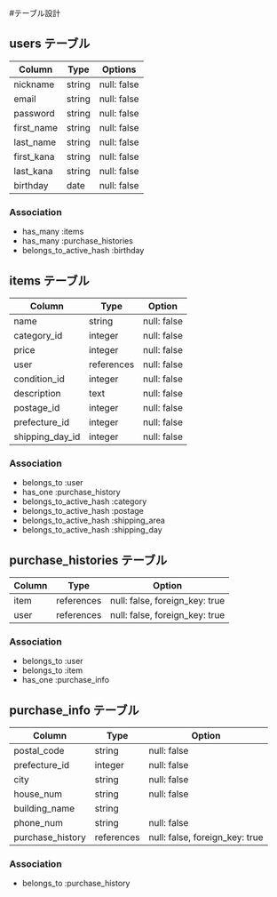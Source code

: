 #テーブル設計

## users テーブル

| Column     | Type   | Options     |
| ---------- | ------ | ----------- |
| nickname   | string | null: false |
| email      | string | null: false |
| password   | string | null: false |
| first_name | string | null: false |
| last_name  | string | null: false |
| first_kana | string | null: false |
| last_kana  | string | null: false |
| birthday   | date   | null: false |

### Association

- has_many :items
- has_many :purchase_histories
- belongs_to_active_hash :birthday

## items テーブル

| Column          | Type       | Option      |
| --------------- | ---------- | ----------- |
| name            | string     | null: false |
| category_id     | integer    | null: false |
| price           | integer    | null: false |
| user            | references | null: false |
| condition_id    | integer    | null: false |
| description     | text       | null: false |
| postage_id      | integer    | null: false |
| prefecture_id   | integer    | null: false |
| shipping_day_id | integer    | null: false |

### Association

- belongs_to :user
- has_one :purchase_history
- belongs_to_active_hash :category
- belongs_to_active_hash :postage
- belongs_to_active_hash :shipping_area
- belongs_to_active_hash :shipping_day

## purchase_histories テーブル

| Column        | Type       | Option                         |
| ------------- | ---------- | ------------------------------ |
| item          | references | null: false, foreign_key: true |
| user          | references | null: false, foreign_key: true |

### Association

- belongs_to :user
- belongs_to :item
- has_one :purchase_info

## purchase_info テーブル

| Column           | Type       | Option                         |
| ---------------- | ---------- | ------------------------------ |
| postal_code      | string     | null: false                    |
| prefecture_id    | integer    | null: false                    |
| city             | string     | null: false                    |
| house_num        | string     | null: false                    |
| building_name    | string     |                                |
| phone_num        | string     | null: false                    |
| purchase_history | references | null: false, foreign_key: true |

### Association

- belongs_to :purchase_history



